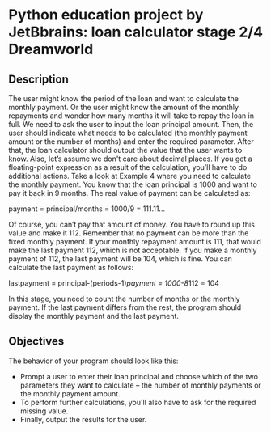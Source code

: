 # Python education project by JetBbrains: loan calculator stage 2/4 Dreamworld
## Description
The user might know the period of the loan and want to calculate the monthly payment. Or the user might know the amount of the monthly repayments and wonder how many months it will take to repay the loan in full.
We need to ask the user to input the loan principal amount. Then, the user should indicate what needs to be calculated (the monthly payment amount or the number of months) and enter the required parameter. After that, the loan calculator should output the value that the user wants to know.
Also, let’s assume we don't care about decimal places. If you get a floating-point expression as a result of the calculation, you’ll have to do additional actions. Take a look at Example 4 where you need to calculate the monthly payment. You know that the loan principal is 1000 and want to pay it back in 9 months. The real value of payment can be calculated as:

payment = principal/months = 1000/9 = 111.11...

Of course, you can’t pay that amount of money. You have to round up this value and make it 112. Remember that no payment can be more than the fixed monthly payment. If your monthly repayment amount is 111, that would make the last payment 112, which is not acceptable. If you make a monthly payment of 112, the last payment will be 104, which is fine. You can calculate the last payment as follows:

lastpayment = principal-(periods-1)*payment = 1000-8*112 = 104

In this stage, you need to count the number of months or the monthly payment. If the last payment differs from the rest, the program should display the monthly payment and the last payment.

## Objectives
The behavior of your program should look like this:
* Prompt a user to enter their loan principal and choose which of the two parameters they want to calculate – the number of monthly payments or the monthly payment amount.
* To perform further calculations, you'll also have to ask for the required missing value.
* Finally, output the results for the user.

